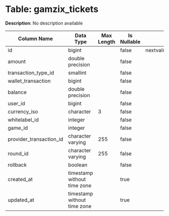 # Table: gamzix_tickets

**Description**: No description available

| Column Name | Data Type | Max Length | Is Nullable | Default | Primary Key | Foreign Key |
|-------------|-----------|------------|-------------|---------|-------------|-------------|
| id | bigint |  | false | nextval('pam.gamzix_tickets_id_seq'::regclass) | gamzix_tickets | gamzix_tickets |
| amount | double precision |  | false |  |  |  |
| transaction_type_id | smallint |  | false |  | gamzix_tickets | transaction_types |
| wallet_transaction | bigint |  | false |  |  |  |
| balance | double precision |  | false |  |  |  |
| user_id | bigint |  | false |  | gamzix_tickets | users |
| currency_iso | character | 3 | false |  | gamzix_tickets | currencies |
| whitelabel_id | integer |  | false |  | gamzix_tickets | whitelabels |
| game_id | integer |  | false |  | gamzix_tickets | games |
| provider_transaction_id | character varying | 255 | false |  |  |  |
| round_id | character varying | 255 | false |  |  |  |
| rollback | boolean |  | false |  |  |  |
| created_at | timestamp without time zone |  | true |  |  |  |
| updated_at | timestamp without time zone |  | true |  |  |  |
